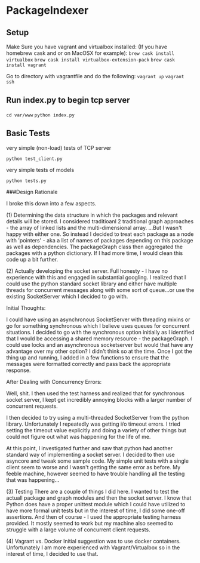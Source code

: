 # PackageIndexer

## Setup
Make Sure you have vagrant and virtualbox installed:
(If you have homebrew cask and or on MacOSX for example):
`brew cask install virtualbox`
`brew cask install virtualbox-extension-pack`
`brew cask install vagrant`

Go to directory with vagrantfile and do the following: 
`vagrant up`
`vagrant ssh`

## Run index.py to begin tcp server
`cd var/www`
`python index.py`

## Basic Tests

very simple (non-load) tests of TCP server

`python test_client.py`

very simple tests of models

`python tests.py`

###Design Rationale

I broke this down into a few aspects. 

(1) Determining the data structure in which the packages and relevant details will be stored. 
I considered traditioanl 2 traditional graph approaches - the array of linked lists and the multi-dimensional array.
...But I wasn't happy with either one. So instead I decided to treat each package as a node with 'pointers' - aka a list of names of packages depending on this package as well as dependencies. The packageGraph class then aggregated the packages with a python dictionary. 
If I had more time, I would clean this code up a bit further. 

(2) Actually developing the socket server. 
Full honesty - I have no experience with this and engaged in substantial googling. I realized that I could use the python standard socket library and either have multiple threads for concurrent messages along with some sort of queue...or use the existing SocketServer which I decided to go with. 

Initial Thoughts: 

I could have using an asynchronous SocketServer with threading mixins or go for something synchronous which I believe uses queues for concurrent situations. I decided to go with the synchronous option initially as I identified that I would be accessing a shared memory resource - the packageGraph. I could use locks and an asynchronous socketserver but would that have any advantage over my other option? I didn't think so at the time. Once I got the thing up and running, I added in a few functions to ensure that the messages were formatted correctly and pass back the appropriate response. 

After Dealing with Concurrency Errors: 

Well, shit. I then used the test harness and realized that for synchronous socket server, I kept get incredibly annoying blocks with a larger number of concurrent requests. 

I then decided to try using a multi-threaded SocketServer from the python library. Unfortunately I repeatedly was getting i/o timeout errors. I tried setting the timeout value explicitly and doing a variety of other things but could not figure out what was happening for the life of me. 

At this point, I investigated further and saw that python had another standard way of implementing a socket server. I decided to then use asyncore and tweak some sample code. My simple unit tests with a single client seem to worse and I wasn't getting the same error as before. My feeble machine, however seemed to have trouble handling all the testing that was happening...

(3) Testing 
There are a couple of things I did here. I wanted to test the actuall package and graph modules and then the socket server. I know that Python does have a proper unittest module which I could have utilized to have more formal unit tests but in the interest of time, I did some one-off assertions. 
And then of course - I used the appropriate testing harness provided. It mostly seemed to work but my machine also seemed to struggle with a large volume of concurrent client requests. 

(4) Vagrant vs. Docker
Initial suggestion was to use docker containers. Unfortunately I am more experienced with Vagrant/Virtualbox so in the interest of time, I decided to use that. 
